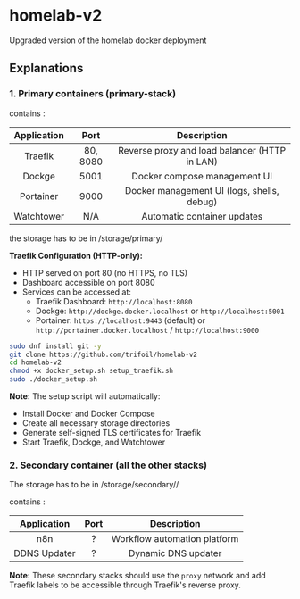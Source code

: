 # homelab-v2
Upgraded version of the homelab docker deployment

## Explanations

### 1. Primary containers (primary-stack)

contains :

|Application|Port|Description|
|:--:|:--:|:--:|
|Traefik|80, 8080|Reverse proxy and load balancer (HTTP in LAN)|
|Dockge|5001|Docker compose management UI|
|Portainer|9000|Docker management UI (logs, shells, debug) |
|Watchtower|N/A|Automatic container updates|

the storage has to be in /storage/primary/<servicename>

**Traefik Configuration (HTTP-only):**
- HTTP served on port 80 (no HTTPS, no TLS)
- Dashboard accessible on port 8080
- Services can be accessed at:
  - Traefik Dashboard: `http://localhost:8080`
  - Dockge: `http://dockge.docker.localhost` or `http://localhost:5001`
  - Portainer: `https://localhost:9443` (default) or `http://portainer.docker.localhost` / `http://localhost:9000`


```sh
sudo dnf install git -y
git clone https://github.com/trifoil/homelab-v2
cd homelab-v2
chmod +x docker_setup.sh setup_traefik.sh
sudo ./docker_setup.sh
```

**Note:** The setup script will automatically:
- Install Docker and Docker Compose
- Create all necessary storage directories
- Generate self-signed TLS certificates for Traefik
- Start Traefik, Dockge, and Watchtower

### 2. Secondary container (all the other stacks)

The storage has to be in /storage/secondary/<stackname>/<servicename>

contains :

|Application|Port|Description|
|:--:|:--:|:--:|
|n8n|?|Workflow automation platform|
|DDNS Updater|?|Dynamic DNS updater|

**Note:** These secondary stacks should use the `proxy` network and add Traefik labels to be accessible through Traefik's reverse proxy.